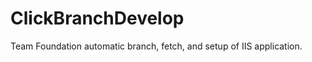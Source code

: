 ClickBranchDevelop
==================

Team Foundation automatic branch, fetch, and setup of IIS application. 

